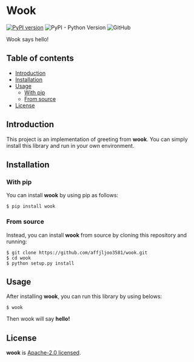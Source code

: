 # Wook

[![PyPI version](https://badge.fury.io/py/wook.svg)](https://badge.fury.io/py/wook)
![PyPI - Python Version](https://img.shields.io/pypi/pyversions/wook)
![GitHub](https://img.shields.io/github/license/affjljoo3581/wook)

Wook says hello!

## Table of contents
* [Introduction](#introduction)
* [Installation](#installation)
* [Usage](#usage)
    * [With pip](#with-pip)
    * [From source](#from-source)
* [License](#license)

## Introduction
This project is an implementation of greeting from **wook**. You can simply install this library and run in your own environment.

## Installation

### With pip
You can install **wook** by using pip as follows:

    $ pip install wook

### From source
Instead, you can install **wook** from source by cloning this repository and running:

    $ git clone https://github.com/affjljoo3581/wook.git
    $ cd wook
    $ python setup.py install

## Usage

After installing **wook**, you can run this library by using belows:

    $ wook

Then wook will say **hello!**


## License
**wook** is [Apache-2.0 licensed](./LICENSE).
